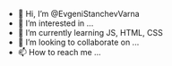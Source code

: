 - 👋 Hi, I’m @EvgeniStanchevVarna
- 👀 I’m interested in ...
- 🌱 I’m currently learning JS, HTML, CSS
- 💞️ I’m looking to collaborate on ...
- 📫 How to reach me ...

<!---
EvgeniStanchevVarna/EvgeniStanchevVarna is a ✨ special ✨ repository because its `README.md` (this file) appears on your GitHub profile.
You can click the Preview link to take a look at your changes.
--->

